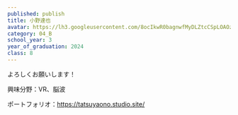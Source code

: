 ```yaml
---
published: publish
title: 小野達也
avatar: https://lh3.googleusercontent.com/8ocIkwR0bagnwfMyDLZtcCSpLOAOzcnO2vTODeVPHd7vytgZ7YKGoFmrSIFrqfzb3GuCAHnrzJjylMRmdpPotnm0BcGRQjKu0vEjndmSItf7gkFHqfK8AkAMeCOSdF99DXdvcnAvk7-SJIU-3vg-6GVot9OB2Y0MkQJN1GrG9MtXMbpBkhiecRrtGXII5ZRYACM9QSTD60MDJ0yFRuhm7Vh2wk_3O9u-DXqdk9T5rCfrGCh1bMehUBBgT6WMIcu8crMe9-LYNSHxQwWT4NpCKtYOoSl970KiLK8P1_vFkmORHX-PU0j95QXh1Hl6CRgBzaxZX5gI4_0KEt6wnS8DC-X4MNsSk1PHnp2oHTSgoTCMcv5zZv1_Tma4Xpdn1l8dMEEtuWtMdOqmlv04e-wELRw9tIcZrt_VZcCCAyxMYyFeLr_xMD3fMCnz-1boVFwTMxv77VzV4yhQnn8V0XXnDa1BG799PiholqWba8aUT_JI26MAdYET470_4pZ9SKDnXZ1EY49hcj46XwtkGRVsMhsjT4o4Nu3GlyMTlH3H6cSmkvrqPsJaivaU8csdh43b_29h_hrd6hYPAgt4GMQ0VC2wgJjjtawJlKfxW35N96xl2gEbUPQWHzqJWD94Oz5TfTKOclz4lF_QIE7m9t6NyavK-em5VYRPRC9KbBehCfdBcZ7ST4o6y6KtNL6dO3odA0fcl7dS1QLCG07VfwHYALnj_0RJ6R-nFhzJTAEHvwZ4dlnScdWoyDYfDSOApE2vt8pfPUC0SIVtfjTOArbwLpoqmvGvkJAq_po=w1120-h903-no?authuser=0
category: 04_B
school_year: 3
year_of_graduation: 2024
class: 8
---
```

よろしくお願いします！

興味分野：VR、脳波

ポートフォリオ：https://tatsuyaono.studio.site/